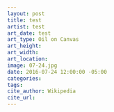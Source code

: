 ```yaml
---
layout: post
title: test
artist: test
art_date: test
art_type: Oil on Canvas
art_height: 
art_width: 
art_location:
image: 07-24.jpg
date: 2016-07-24 12:00:00 -05:00
categories:
tags:
cite_author: Wikipedia
cite_url:
---
```

